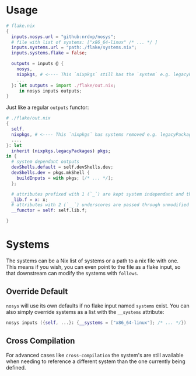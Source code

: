 # Usage

```nix
# flake.nix
{
  inputs.nosys.url = "github:nrdxp/nosys";
  # file with list of systems: ["x86_64-linux" /* ... */ ]
  inputs.systems.url = "path:./flake/systems.nix";
  inputs.systems.flake = false;

  outputs = inputs @ {
    nosys,
    nixpkgs, # <---- This `nixpkgs` still has the `system` e.g. legacyPackages.${system}.zlib
    ...
  }: let outputs = import ./flake/out.nix;
     in nosys inputs outputs;
}
```

Just like a regular `outputs` functor:
```nix
# ./flake/out.nix
{
  self,
  nixpkgs, # <---- This `nixpkgs` has systems removed e.g. legacyPackages.zlib
  ...,
}: let
  inherit (nixpkgs.legacyPackages) pkgs;
in {
  # system dependant outputs
  devShells.default = self.devShells.dev;
  devShells.dev = pkgs.mkShell {
    buildInputs = with pkgs; [/* ... */];
  };

  # attributes prefixed with 1 (`_`) are kept system independant and the leading `_` is removed
  _lib.f = x: x;
  # attributes with 2 (`__`) underscores are passed through unmodified
  __functor = self: self.lib.f;

}
```


# Systems

The systems can be a Nix list of systems or a path to a nix file with one. This means if you wish,
you can even point to the file as a flake input, so that downstream can modify the systems with
`follows`.

## Override Default

`nosys` will use its own defaults if no flake input named `systems` exist. You can also
simply override systems as a list with the `__systems` attribute:
```nix
nosys inputs ({self, ...}: {__systems = ["x86_64-linux"]; /* ... */})
```

## Cross Compilation

For advanced cases like `cross-compilation` the system's are still available when needing to
reference a different system than the one currently being defined.

